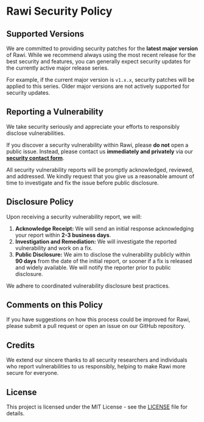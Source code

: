 # Rawi Security Policy

## Supported Versions

We are committed to providing security patches for the **latest major version** of Rawi. While we recommend always using the most recent release for the best security and features, you can generally expect security updates for the currently active major release series.

For example, if the current major version is `v1.x.x`, security patches will be applied to this series. Older major versions are not actively supported for security updates.

## Reporting a Vulnerability

We take security seriously and appreciate your efforts to responsibly disclose vulnerabilities.

If you discover a security vulnerability within Rawi, please **do not** open a public issue. Instead, please contact us **immediately and privately** via our [**security contact form**](https://rawi.mkabumattar.com/contact).

All security vulnerability reports will be promptly acknowledged, reviewed, and addressed. We kindly request that you give us a reasonable amount of time to investigate and fix the issue before public disclosure.

## Disclosure Policy

Upon receiving a security vulnerability report, we will:

1.  **Acknowledge Receipt:** We will send an initial response acknowledging your report within **2-3 business days**.
2.  **Investigation and Remediation:** We will investigate the reported vulnerability and work on a fix.
3.  **Public Disclosure:** We aim to disclose the vulnerability publicly within **90 days** from the date of the initial report, or sooner if a fix is released and widely available. We will notify the reporter prior to public disclosure.

We adhere to coordinated vulnerability disclosure best practices.

## Comments on this Policy

If you have suggestions on how this process could be improved for Rawi, please submit a pull request or open an issue on our GitHub repository.

## Credits

We extend our sincere thanks to all security researchers and individuals who report vulnerabilities to us responsibly, helping to make Rawi more secure for everyone.

## License

This project is licensed under the MIT License - see the [LICENSE](../LICENSE) file for details.

